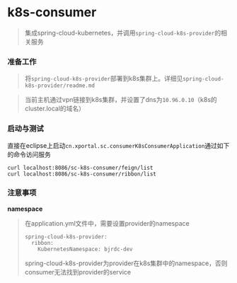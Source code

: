 k8s-consumer
============
> 集成spring-cloud-kubernetes，并调用`spring-cloud-k8s-provider`的相关服务

### 准备工作

> 将`spring-cloud-k8s-provider`部署到k8s集群上。详细见`spring-cloud-k8s-provider/readme.md`

> 当前主机通过vpn链接到k8s集群，并设置了dns为`10.96.0.10`（k8s的cluster.local的域名）

### 启动与测试

直接在eclipse上启动`cn.xportal.sc.consumerK8sConsumerApplication`通过如下的命令访问服务

```
curl localhost:8086/sc-k8s-consumer/feign/list
curl localhost:8086/sc-k8s-consumer/ribbon/list
```

### 注意事项

**namespace**

> 在application.yml文件中，需要设置provider的namespace
>
> ```
> spring-cloud-k8s-provider:
>   ribbon:
>     KubernetesNamespace: bjrdc-dev
> ```
>
> spring-cloud-k8s-provider为provider在k8s集群中的namespace，否则consumer无法找到provider的service